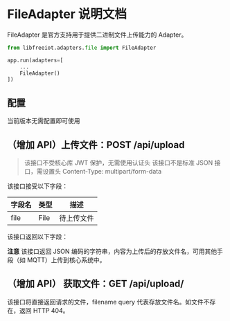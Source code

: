 # FileAdapter 说明文档

FileAdapter 是官方支持用于提供二进制文件上传能力的 Adapter。

```python
from libfreeiot.adapters.file import FileAdapter

app.run(adapters=[
    ...
    FileAdapter()
])
```

## 配置

当前版本无需配置即可使用

## （增加 API）上传文件：POST /api/upload

> 该接口不受核心库 JWT 保护，无需使用认证头
> 该接口不是标准 JSON 接口，需设置头 Content-Type: multipart/form-data

该接口接受以下字段：

| 字段名 | 类型 | 描述       |
| ------ | ---- | ---------- |
| file   | File | 待上传文件 |

该接口返回以下字段：

**注意** 该接口返回 JSON 编码的字符串，内容为上传后的存放文件名，可用其他手段（如 MQTT）上传到核心系统中。

## （增加 API） 获取文件：GET /api/upload/<filename>

该接口将直接返回请求的文件，filename query 代表存放文件名。如文件不存在，返回 HTTP 404。
